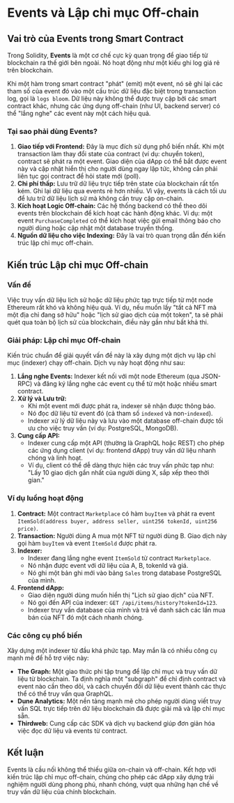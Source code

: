 # Events và Lập chỉ mục Off-chain

## Vai trò của Events trong Smart Contract

Trong Solidity, **Events** là một cơ chế cực kỳ quan trọng để giao tiếp từ blockchain ra thế giới bên ngoài. Nó hoạt động như một kiểu ghi log giá rẻ trên blockchain.

Khi một hàm trong smart contract "phát" (emit) một event, nó sẽ ghi lại các tham số của event đó vào một cấu trúc dữ liệu đặc biệt trong transaction log, gọi là `logs bloom`. Dữ liệu này không thể được truy cập bởi các smart contract khác, nhưng các ứng dụng off-chain (như UI, backend server) có thể "lắng nghe" các event này một cách hiệu quả.

### Tại sao phải dùng Events?

1.  **Giao tiếp với Frontend:** Đây là mục đích sử dụng phổ biến nhất. Khi một transaction làm thay đổi state của contract (ví dụ: chuyển token), contract sẽ phát ra một event. Giao diện của dApp có thể bắt được event này và cập nhật hiển thị cho người dùng ngay lập tức, không cần phải liên tục gọi contract để hỏi state mới (poll).
2.  **Chi phí thấp:** Lưu trữ dữ liệu trực tiếp trên state của blockchain rất tốn kém. Ghi lại dữ liệu qua events rẻ hơn nhiều. Vì vậy, events là cách tối ưu để lưu trữ dữ liệu lịch sử mà không cần truy cập on-chain.
3.  **Kích hoạt Logic Off-chain:** Các hệ thống backend có thể theo dõi events trên blockchain để kích hoạt các hành động khác. Ví dụ: một event `PurchaseCompleted` có thể kích hoạt việc gửi email thông báo cho người dùng hoặc cập nhật một database truyền thống.
4.  **Nguồn dữ liệu cho việc Indexing:** Đây là vai trò quan trọng dẫn đến kiến trúc lập chỉ mục off-chain.

## Kiến trúc Lập chỉ mục Off-chain

### Vấn đề

Việc truy vấn dữ liệu lịch sử hoặc dữ liệu phức tạp trực tiếp từ một node Ethereum rất khó và không hiệu quả. Ví dụ, nếu muốn lấy "tất cả NFT mà một địa chỉ đang sở hữu" hoặc "lịch sử giao dịch của một token", ta sẽ phải quét qua toàn bộ lịch sử của blockchain, điều này gần như bất khả thi.

### Giải pháp: Lập chỉ mục Off-chain

Kiến trúc chuẩn để giải quyết vấn đề này là xây dựng một dịch vụ lập chỉ mục (indexer) chạy off-chain. Dịch vụ này hoạt động như sau:

1.  **Lắng nghe Events:** Indexer kết nối với một node Ethereum (qua JSON-RPC) và đăng ký lắng nghe các event cụ thể từ một hoặc nhiều smart contract.
2.  **Xử lý và Lưu trữ:**
    -   Khi một event mới được phát ra, indexer sẽ nhận được thông báo.
    -   Nó đọc dữ liệu từ event đó (cả tham số `indexed` và non-`indexed`).
    -   Indexer xử lý dữ liệu này và lưu vào một database off-chain được tối ưu cho việc truy vấn (ví dụ: PostgreSQL, MongoDB).
3.  **Cung cấp API:**
    -   Indexer cung cấp một API (thường là GraphQL hoặc REST) cho phép các ứng dụng client (ví dụ: frontend dApp) truy vấn dữ liệu nhanh chóng và linh hoạt.
    -   Ví dụ, client có thể dễ dàng thực hiện các truy vấn phức tạp như: "Lấy 10 giao dịch gần nhất của người dùng X, sắp xếp theo thời gian."

### Ví dụ luồng hoạt động

1.  **Contract:** Một contract `Marketplace` có hàm `buyItem` và phát ra event `ItemSold(address buyer, address seller, uint256 tokenId, uint256 price)`.
2.  **Transaction:** Người dùng A mua một NFT từ người dùng B. Giao dịch này gọi hàm `buyItem` và event `ItemSold` được phát ra.
3.  **Indexer:**
    -   Indexer đang lắng nghe event `ItemSold` từ contract `Marketplace`.
    -   Nó nhận được event với dữ liệu của A, B, tokenId và giá.
    -   Nó ghi một bản ghi mới vào bảng `Sales` trong database PostgreSQL của mình.
4.  **Frontend dApp:**
    -   Giao diện người dùng muốn hiển thị "Lịch sử giao dịch" của NFT.
    -   Nó gọi đến API của indexer: `GET /api/items/history?tokenId=123`.
    -   Indexer truy vấn database của mình và trả về danh sách các lần mua bán của NFT đó một cách nhanh chóng.

### Các công cụ phổ biến

Xây dựng một indexer từ đầu khá phức tạp. May mắn là có nhiều công cụ mạnh mẽ để hỗ trợ việc này:

-   **The Graph:** Một giao thức phi tập trung để lập chỉ mục và truy vấn dữ liệu từ blockchain. Ta định nghĩa một "subgraph" để chỉ định contract và event nào cần theo dõi, và cách chuyển đổi dữ liệu event thành các thực thể có thể truy vấn qua GraphQL.
-   **Dune Analytics:** Một nền tảng mạnh mẽ cho phép người dùng viết truy vấn SQL trực tiếp trên dữ liệu blockchain đã được giải mã và lập chỉ mục sẵn.
-   **Thirdweb:** Cung cấp các SDK và dịch vụ backend giúp đơn giản hóa việc đọc dữ liệu và events từ contract.

## Kết luận

Events là cầu nối không thể thiếu giữa on-chain và off-chain. Kết hợp với kiến trúc lập chỉ mục off-chain, chúng cho phép các dApp xây dựng trải nghiệm người dùng phong phú, nhanh chóng, vượt qua những hạn chế về truy vấn dữ liệu của chính blockchain.
